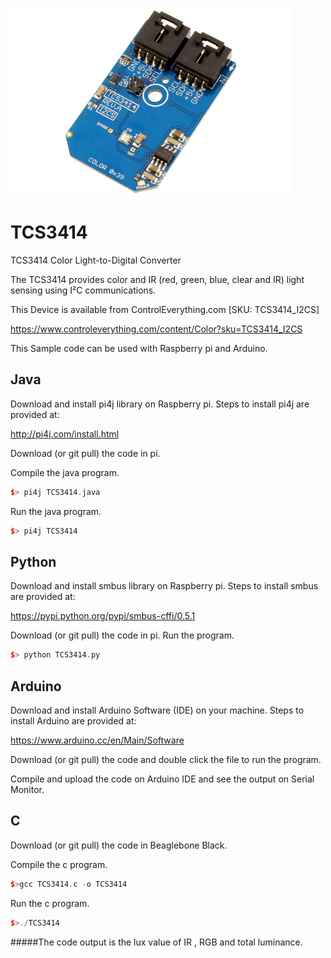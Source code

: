 [![TCS3414](TCS3414_I2CS.png)](https://www.controleverything.com/content/Color?sku=TCS3414_I2CS)
# TCS3414
TCS3414 Color Light-to-Digital Converter

The TCS3414 provides color and IR (red, green, blue, clear and IR) light sensing using I²C communications.

This Device is available from ControlEverything.com [SKU: TCS3414_I2CS]

https://www.controleverything.com/content/Color?sku=TCS3414_I2CS

This Sample code can be used with Raspberry pi and Arduino.

## Java
Download and install pi4j library on Raspberry pi. Steps to install pi4j are provided at:

http://pi4j.com/install.html

Download (or git pull) the code in pi.

Compile the java program.
```cpp
$> pi4j TCS3414.java
```

Run the java program.
```cpp
$> pi4j TCS3414
```

## Python
Download and install smbus library on Raspberry pi. Steps to install smbus are provided at:

https://pypi.python.org/pypi/smbus-cffi/0.5.1

Download (or git pull) the code in pi. Run the program.

```cpp
$> python TCS3414.py
```

## Arduino
Download and install Arduino Software (IDE) on your machine. Steps to install Arduino are provided at:

https://www.arduino.cc/en/Main/Software

Download (or git pull) the code and double click the file to run the program.

Compile and upload the code on Arduino IDE and see the output on Serial Monitor.

## C

Download (or git pull) the code in Beaglebone Black.

Compile the c program.
```cpp
$>gcc TCS3414.c -o TCS3414
```
Run the c program.
```cpp
$>./TCS3414
```
#####The code output is the lux value of IR , RGB and total luminance.
